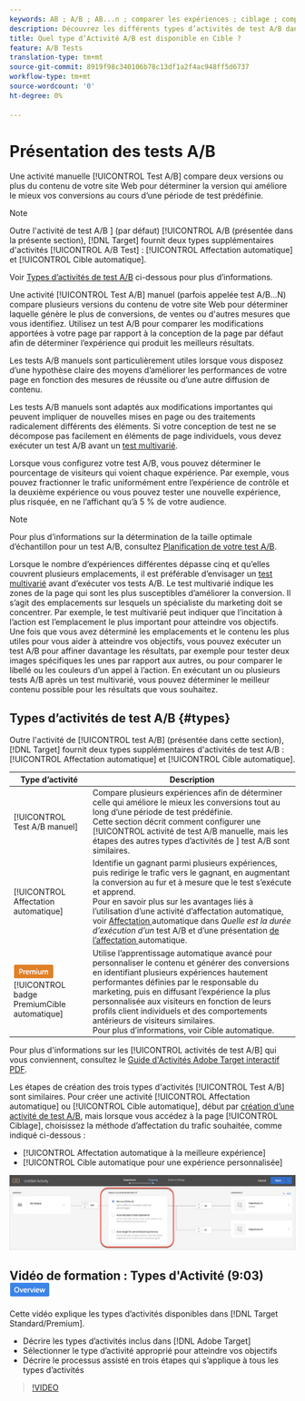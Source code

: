 ```yaml
---
keywords: AB ; A/B ; AB...n ; comparer les expériences ; ciblage ; comparer le contenu ; cible automatique ; affectation automatique
description: Découvrez les différents types d’activités de test A/B dans Adobe Target - Manuel, Affectation automatique et Cible automatique. Choisissez celui qui vous convient.
title: Quel type d’Activité A/B est disponible en Cible ?
feature: A/B Tests
translation-type: tm+mt
source-git-commit: 8919f98c340106b78c13df1a2f4ac948ff5d6737
workflow-type: tm+mt
source-wordcount: '0'
ht-degree: 0%

---
```



# Présentation des tests A/B

Une activité manuelle [!UICONTROL Test A/B] compare deux versions ou plus du contenu de votre site Web pour déterminer la version qui améliore le mieux vos conversions au cours d’une période de test prédéfinie.

>[!NOTE]
>
>Outre l&#39;activité de test A/B ] (par défaut) [!UICONTROL A/B  (présentée dans la présente section), [!DNL Target] fournit deux types supplémentaires d&#39;activités [!UICONTROL A/B Test] : [!UICONTROL Affectation automatique] et [!UICONTROL Cible automatique].
>
>Voir [Types d’activités de test A/B](#types) ci-dessous pour plus d’informations.

Une activité [!UICONTROL Test A/B] manuel (parfois appelée test A/B...N) compare plusieurs versions du contenu de votre site Web pour déterminer laquelle génère le plus de conversions, de ventes ou d&#39;autres mesures que vous identifiez. Utilisez un test A/B pour comparer les modifications apportées à votre page par rapport à la conception de la page par défaut afin de déterminer l’expérience qui produit les meilleurs résultats.

Les tests A/B manuels sont particulièrement utiles lorsque vous disposez d’une hypothèse claire des moyens d’améliorer les performances de votre page en fonction des mesures de réussite ou d’une autre diffusion de contenu.

Les tests A/B manuels sont adaptés aux modifications importantes qui peuvent impliquer de nouvelles mises en page ou des traitements radicalement différents des éléments. Si votre conception de test ne se décompose pas facilement en éléments de page individuels, vous devez exécuter un test A/B avant un [test multivarié](/help/c-activities/c-multivariate-testing/multivariate-testing.md).

Lorsque vous configurez votre test A/B, vous pouvez déterminer le pourcentage de visiteurs qui voient chaque expérience. Par exemple, vous pouvez fractionner le trafic uniformément entre l’expérience de contrôle et la deuxième expérience ou vous pouvez tester une nouvelle expérience, plus risquée, en ne l’affichant qu’à 5 % de votre audience.

>[!NOTE]
>
>Pour plus d’informations sur la détermination de la taille optimale d’échantillon pour un test A/B, consultez [Planification de votre test A/B](/help/c-activities/t-test-ab/sample-size-determination.md).

Lorsque le nombre d’expériences différentes dépasse cinq et qu’elles couvrent plusieurs emplacements, il est préférable d’envisager un [test multivarié](/help/c-activities/c-multivariate-testing/multivariate-testing.md) avant d’exécuter vos tests A/B. Le test multivarié indique les zones de la page qui sont les plus susceptibles d’améliorer la conversion. Il s’agit des emplacements sur lesquels un spécialiste du marketing doit se concentrer. Par exemple, le test multivarié peut indiquer que l’incitation à l’action est l’emplacement le plus important pour atteindre vos objectifs. Une fois que vous avez déterminé les emplacements et le contenu les plus utiles pour vous aider à atteindre vos objectifs, vous pouvez exécuter un test A/B pour affiner davantage les résultats, par exemple pour tester deux images spécifiques les unes par rapport aux autres, ou pour comparer le libellé ou les couleurs d’un appel à l’action. En exécutant un ou plusieurs tests A/B après un test multivarié, vous pouvez déterminer le meilleur contenu possible pour les résultats que vous souhaitez.

## Types d’activités de test A/B {#types}

Outre l&#39;activité de [!UICONTROL test A/B] (présentée dans cette section), [!DNL Target] fournit deux types supplémentaires d&#39;activités de test A/B : [!UICONTROL Affectation automatique] et [!UICONTROL Cible automatique].

| Type d’activité | Description |
| --- | --- |
| [!UICONTROL Test A/B manuel] | Compare plusieurs expériences afin de déterminer celle qui améliore le mieux les conversions tout au long d’une période de test prédéfinie. <br>Cette section décrit comment configurer une  [!UICONTROL activité de test A/B manuelle, mais les étapes des autres types d’activités de ] test   A/B sont similaires. |
| [!UICONTROL Affectation automatique] | Identifie un gagnant parmi plusieurs expériences, puis redirige le trafic vers le gagnant, en augmentant la conversion au fur et à mesure que le test s’exécute et apprend. <br>Pour en savoir plus sur les avantages liés à l’utilisation d’une activité d’affectation automatique, voir  [Affectation ](/help/c-activities/t-test-ab/sample-size-determination.md#auto-allocate) automatique dans  *Quelle est la durée d’exécution d’un* test A/B et d’une présentation [ de l’affectation ](/help/c-activities/automated-traffic-allocation/automated-traffic-allocation.md)automatique. |
| ![](/help/assets/premium.png) [!UICONTROL badge PremiumCible automatique] | Utilise l’apprentissage automatique avancé pour personnaliser le contenu et générer des conversions en identifiant plusieurs expériences hautement performantes définies par le responsable du marketing, puis en diffusant l’expérience la plus personnalisée aux visiteurs en fonction de leurs profils client individuels et des comportements antérieurs de visiteurs similaires. <br>Pour plus d’informations, voir Cible [ ](/help/c-activities/auto-target/auto-target-to-optimize.md)automatique. |

Pour plus d&#39;informations sur les [!UICONTROL activités de test A/B] qui vous conviennent, consultez le [Guide d&#39;Activités Adobe Target interactif PDF](/help/c-activities/target-activities-guide.md).

Les étapes de création des trois types d&#39;activités [!UICONTROL Test A/B] sont similaires. Pour créer une activité [!UICONTROL Affectation automatique] ou [!UICONTROL Cible automatique], début par [création d’une activité de test A/B](/help/c-activities/t-test-ab/t-test-create-ab/test-create-ab.md), mais lorsque vous accédez à la page [!UICONTROL Ciblage], choisissez la méthode d’affectation du trafic souhaitée, comme indiqué ci-dessous :

* [!UICONTROL Affectation automatique à la meilleure expérience]
* [!UICONTROL Cible automatique pour une expérience personnalisée]

![Paramètres de méthode d’affectation du trafic](/help/c-activities/t-test-ab/t-test-create-ab/assets/traffic-allocation-method.png)

## Vidéo de formation : Types d&#39;Activité (9:03) ![badge Aperçu](/help/assets/overview.png)

Cette vidéo explique les types d’activités disponibles dans [!DNL Target Standard/Premium].

* Décrire les types d’activités inclus dans [!DNL Adobe Target]
* Sélectionner le type d’activité approprié pour atteindre vos objectifs
* Décrire le processus assisté en trois étapes qui s’applique à tous les types d’activités

>[!VIDEO](https://video.tv.adobe.com/v/17386)
